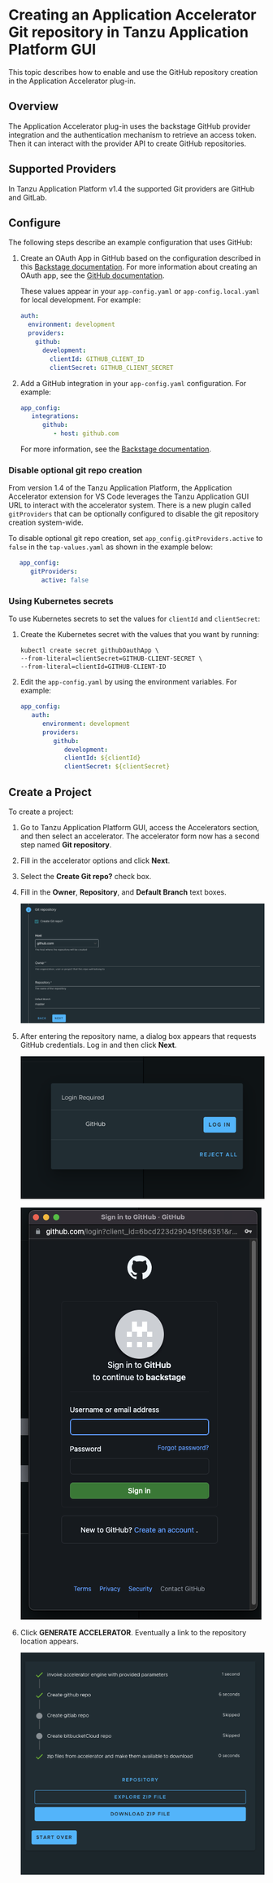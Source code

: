 # Creating an Application Accelerator Git repository in Tanzu Application Platform GUI

This topic describes how to enable and use the GitHub repository creation in the Application
Accelerator plug-in.

## <a id="overview"></a> Overview

The Application Accelerator plug-in uses the backstage GitHub provider integration and the
authentication mechanism to retrieve an access token. Then it can interact with the provider API to
create GitHub repositories.

## <a id="supported-providers"></a> Supported Providers

In Tanzu Application Platform v1.4 the supported Git providers are GitHub and GitLab.

## <a id="configuration"></a> Configure

The following steps describe an example configuration that uses GitHub:

1. Create an OAuth App in GitHub based on the configuration described in this
   [Backstage documentation](https://backstage.io/docs/auth/github/provider).
   For more information about creating an OAuth app, see the
   [GitHub documentation](https://docs.github.com/en/developers/apps/building-oauth-apps/creating-an-oauth-app).

   These values appear in your `app-config.yaml` or `app-config.local.yaml` for local development.
   For example:

   ```yaml
   auth:
     environment: development
     providers:
       github:
         development:
           clientId: GITHUB_CLIENT_ID
           clientSecret: GITHUB_CLIENT_SECRET
   ```

2. Add a GitHub integration in your `app-config.yaml` configuration. For example:

   ```yaml
   app_config:
      integrations:
         github:
            - host: github.com
   ```

   For more information, see the
   [Backstage documentation](https://backstage.io/docs/integrations/github/locations).

### <a id="disable-git-repo-creation"></a> Disable optional git repo creation

From version 1.4 of the Tanzu Application Platform, the Application Accelerator extension for VS Code leverages the Tanzu Application GUI URL to interact with the accelerator system.
There is a new plugin called `gitProviders` that can be optionally configured to disable the git repository creation system-wide. 

To disable optional git repo creation, set `app_config.gitProviders.active` to `false` in the `tap-values.yaml` as shown in the example below:

```yaml
   app_config:
      gitProviders:
         active: false
```

### <a id="k8s-secrets"></a> Using Kubernetes secrets

To use Kubernetes secrets to set the values for `clientId` and `clientSecret`:

1. Create the Kubernetes secret with the values that you want by running:

   ```console
   kubectl create secret githubOauthApp \
   --from-literal=clientSecret=GITHUB-CLIENT-SECRET \
   --from-literal=clientId=GITHUB-CLIENT-ID
   ```

2. Edit the `app-config.yaml` by using the environment variables. For example:

   ```yaml
   app_config:
      auth:
         environment: development
         providers:
            github:
               development:
               clientId: ${clientId}
               clientSecret: ${clientSecret}
   ```

## <a id="creating-project"></a> Create a Project

To create a project:

1. Go to Tanzu Application Platform GUI, access the Accelerators section, and then select an
   accelerator. The accelerator form now has a second step named **Git repository**.

2. Fill in the accelerator options and click **Next**.

3. Select the **Create Git repo?** check box.

4. Fill in the **Owner**, **Repository**, and **Default Branch** text boxes.

   ![Screenshot of the Git repository creation text boxes.](images/git-repo-fields.png)

5. After entering the repository name, a dialog box appears that requests GitHub credentials.
   Log in and then click **Next**.

   ![Dialog box that prompts you to log in to GitHub.](images/application-accelerator-git-repo-oauth-modal.png)

   ![Screenshot of GitHub log-in credential text boxes.](images/github-login.png)

6. Click **GENERATE ACCELERATOR**. Eventually a link to the repository location appears.

   ![Screenshot of the output status, which includes a Download ZIP File button.](images/application-accelerator-task-output.png)

